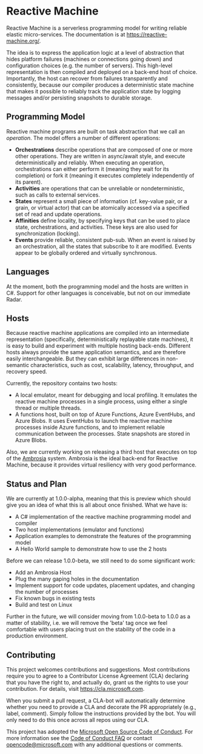 
# Reactive Machine

Reactive Machine is a serverless programming model for writing reliable elastic micro-services.
The documentation is at <https://reactive-machine.org/>.

The idea is to express the application logic at a level of abstraction that hides platform failures (machines or connections going down) and configuration choices (e.g. the number of servers). This high-level representation is then compiled and deployed on a back-end host of choice. Importantly, the host can recover from failures transparently and consistently, because our compiler produces a deterministic state machine that makes it possible to reliably track the application state by logging messages and/or persisting snapshots to durable storage.

## Programming Model

Reactive machine programs are built on task abstraction that we call an _operation_. The model offers a number of different operations:

- **Orchestrations** describe operations that are composed of one or more other operations. They are written in async/await style, and execute deterministically and reliably. When executing an operation, orchestrations can either perform it (meaning they wait for its completion) or fork it (meaning it executes completely independently of its parent).
- **Activities** are operations that can be unreliable or nondeterministic, such as calls to external services.
- **States** represent a small piece of information (cf. key-value pair, or a grain, or virtual actor) that can be atomically accessed via a specified set of read and update operations.
- **Affinities** define locality, by specifying keys that can be used to place state, orchestrations, and activities. These keys are also used for synchronization (locking).
- **Events** provide reliable, consistent pub-sub. When an event is raised by an orchestration, all the states that subscribe to it are modified. Events appear to be globally ordered and virtually synchronous.

## Languages

At the moment, both the programming model and the hosts are written in C#. Support for other languages is conceivable, but not on our immediate Radar.

## Hosts

Because reactive machine applications are compiled into an intermediate representation (specifically, deterministically replayable state machines), it is easy to build and experiment with multiple hosting back-ends. Different hosts always provide the same application semantics, and are therefore easily interchangeable. But they can exhibit large differences in non-semantic characteristics, such as cost, scalability, latency, throughput, and recovery speed.

Currently, the repository contains two hosts:

- A local emulator, meant for debugging and local profiling. It emulates the reactive machine processes in a single process, using either a single thread or multiple threads.
- A functions host, built on top of Azure Functions, Azure EventHubs, and Azure Blobs. It uses EventHubs to launch the reactive machine processes inside Azure functions, and to implement reliable communication between the processes. State snapshots are stored in Azure Blobs.

Also, we are currently working on releasing a third host that executes on top of the [Ambrosia](https://github.com/microsoft/ambrosia) system. Ambrosia is the ideal back-end for Reactive Machine, because it provides virtual resiliency with very good performance.

## Status and Plan

We are currently at 1.0.0-alpha, meaning that this is preview which should give you an idea of what this is all about once finished. What we have is:

- A C# implementation of the reactive machine programming model and compiler
- Two host implementations (emulator and functions)
- Application examples to demonstrate the features of the programming model
- A Hello World sample to demonstrate how to use the 2 hosts

Before we can release 1.0.0-beta, we still need to do some significant work:

- Add an Ambrosia Host
- Plug the many gaping holes in the documentation
- Implement support for code updates, placement updates, and changing the number of processes
- Fix known bugs in existing tests
- Build and test on Linux

Further in the future, we will consider moving from 1.0.0-beta to 1.0.0 as a matter of stability, i.e. we will remove the 'beta' tag once we feel comfortable with users placing trust on the stability of the code in a production environment.

## Contributing

This project welcomes contributions and suggestions.  Most contributions require you to agree to a
Contributor License Agreement (CLA) declaring that you have the right to, and actually do, grant us
the rights to use your contribution. For details, visit https://cla.microsoft.com.

When you submit a pull request, a CLA-bot will automatically determine whether you need to provide
a CLA and decorate the PR appropriately (e.g., label, comment). Simply follow the instructions
provided by the bot. You will only need to do this once across all repos using our CLA.

This project has adopted the [Microsoft Open Source Code of Conduct](https://opensource.microsoft.com/codeofconduct/).
For more information see the [Code of Conduct FAQ](https://opensource.microsoft.com/codeofconduct/faq/) or
contact [opencode@microsoft.com](mailto:opencode@microsoft.com) with any additional questions or comments.

